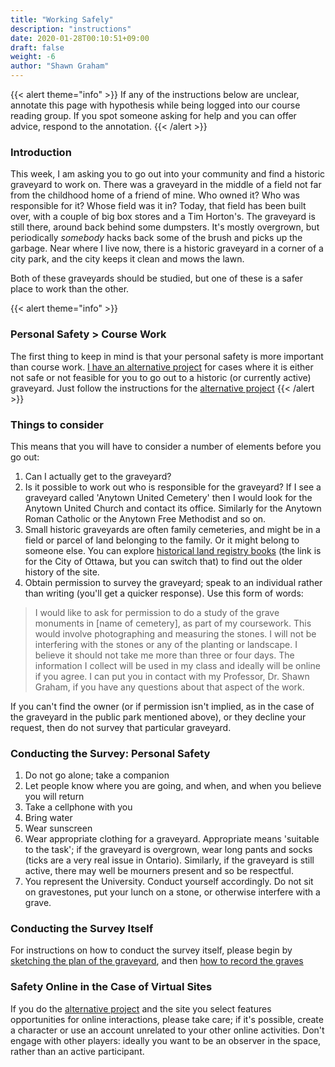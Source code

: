 ```yaml
---
title: "Working Safely"
description: "instructions"
date: 2020-01-28T00:10:51+09:00
draft: false
weight: -6
author: "Shawn Graham"
---
```

{{< alert theme="info" >}}
If any of the instructions below are unclear, annotate this page with hypothesis while being logged into our course reading group. If you spot someone asking for help and you can offer advice, respond to the annotation.
{{< /alert >}}

### Introduction

This week, I am asking you to go out into your community and find a historic graveyard to work on. There was a graveyard in the middle of a field not far from the childhood home of a friend of mine. Who owned it? Who was responsible for it? Whose field was it in? Today, that field has been built over, with a couple of big box stores and a Tim Horton's. The graveyard is still there, around back behind some dumpsters. It's mostly overgrown, but periodically _somebody_ hacks back some of the brush and picks up the garbage. Near where I live now, there is a historic graveyard in a corner of a city park, and the city keeps it clean and mows the lawn.

Both of these graveyards should be studied, but one of these is a safer place to work than the other.

{{< alert theme="info" >}}
### Personal Safety > Course Work

The first thing to keep in mind is that your personal safety is more important than course work. [I have an alternative project](/week/2/alternative-project.md) for cases where it is either not safe or not feasible for you to go out to a historic (or currently active) graveyard. Just follow the instructions for the [alternative project](/week/2/alternative-project.md)
{{< /alert >}}

### Things to consider

This means that you will have to consider a number of elements before you go out:

1. Can I actually get to the graveyard?
2. Is it possible to work out who is responsible for the graveyard? If I see a graveyard called 'Anytown United Cemetery' then I would look for the Anytown United Church and contact its office. Similarly for the Anytown Roman Catholic or the Anytown Free Methodist and so on.
3. Small historic graveyards are often family cemeteries, and might be in a field or parcel of land belonging to the family. Or it might belong to someone else. You can explore [historical land registry books](https://www.onland.ca/ui/4/books/browse) (the link is for the City of Ottawa, but you can switch that) to find out the older history of the site.
4. Obtain permission to survey the graveyard; speak to an individual rather than writing (you'll get a quicker response). Use this form of words:

> I would like to ask for permission to do a study of the grave monuments in [name of cemetery], as part of my coursework. This would involve photographing and measuring the stones. I will not be interfering with the stones or any of the planting or landscape. I believe it should not take me more than three or four days. The information I collect will be used in my class and ideally will be online if you agree. I can put you in contact with my Professor, Dr. Shawn Graham, if you have any questions about that aspect of the work.

If you can't find the owner (or if permission isn't implied, as in the case of the graveyard in the public park mentioned above), or they decline your request, then do not survey that particular graveyard.

### Conducting the Survey: Personal Safety

1. Do not go alone; take a companion
2. Let people know where you are going, and when, and when you believe you will return
3. Take a cellphone with you
4. Bring water
5. Wear sunscreen
6. Wear appropriate clothing for a graveyard. Appropriate means 'suitable to the task'; if the graveyard is overgrown, wear long pants and socks (ticks are a very real issue in Ontario). Similarly, if the graveyard is still active, there may well be mourners present and so be respectful.
7. You represent the University. Conduct yourself accordingly. Do not sit on gravestones, put your lunch on a stone, or otherwise interfere with a grave.

### Conducting the Survey Itself

For instructions on how to conduct the survey itself, please begin by [sketching the plan of the graveyard](/week/2/sketchmap.md), and then [how to record the graves](/week/2/do-the-project)

### Safety Online in the Case of Virtual Sites  

If you do the [alternative project](/week2/alternative-project) and the site you select features opportunities for online interactions, please take care; if it's possible, create a character or use an account unrelated to your other online activities. Don't engage with other players: ideally you want to be an observer in the space, rather than an active participant.
